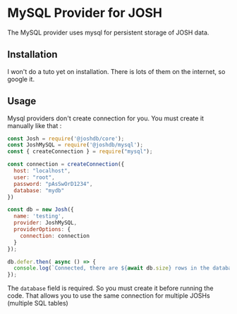 # MySQL Provider for JOSH

The MySQL provider uses mysql for persistent storage of JOSH data.

## Installation

I won't do a tuto yet on installation. There is lots of them on the internet, so google it.

## Usage

Mysql providers don't create connection for you. You must create it manually like that :

```js
const Josh = require('@joshdb/core');
const JoshMySQL = require('@joshdb/mysql');
const { createConnection } = require("mysql");

const connection = createConnection({
  host: "localhost",
  user: "root",
  password: "pAsSwOrD1234",
  database: "mydb"
})

const db = new Josh({
  name: 'testing',
  provider: JoshMySQL,
  providerOptions: {
    connection: connection
  }
});

db.defer.then( async () => {
  console.log(`Connected, there are ${await db.size} rows in the database.`);
});
```

The `database` field is required. So you must create it before running the code.
That allows you to use the same connection for multiple JOSHs (multiple SQL tables)
